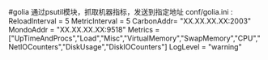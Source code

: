 #golia
通过psutil模块，抓取机器指标，发送到指定地址
conf/golia.ini :
ReloadInterval = 5
MetricInterval = 5
CarbonAddr= "XX.XX.XX.XX:2003"
MondoAddr  = "XX.XX.XX.XX:9518"
Metrics  = ["UpTimeAndProcs","Load","Misc","VirtualMemory","SwapMemory","CPU","NetIOCounters","DiskUsage","DiskIOCounters"]
LogLevel = "warning"
